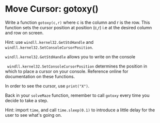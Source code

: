 # Move Cursor: gotoxy()

Write a function `gotoxy(c,r)` where c is the column and r is the row. This function sets the cursor position at position (c,r) i.e at the desired column and row on screen.


Hint: use `windll.kernel32.GetStdHandle` and `    windll.kernel32.SetConsoleCursorPosition`. 

 `windll.kernel32.GetStdHandle` allows you to write on the console

` windll.kernel32.SetConsoleCursorPosition`  determines the position in which to place a cursor on your console. Reference online for documentation on these functions. 

In order to see the cursor, use `print("X")`.

Back in your `solveMaze` function, remember to call `gotoxy` every time you decide to take a step.

Hint: import `time`, and call `time.sleep(0.1)` to introduce a little delay for the user to see what's going on.

